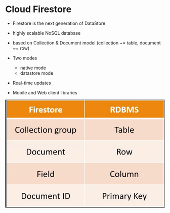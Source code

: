 
# Cloud Firestore

  - Firestore is the next generation of DataStore

  - highly scalable NoSQL database

  - based on Collection & Document model (collection ~= table, document ~= row)

  - Two modes
    * native mode
    * datastore mode

  - Real-time updates

  - Mobile and Web client libraries

  ![alt text](firestorexsql.png "Firestore vs RDBMS")
